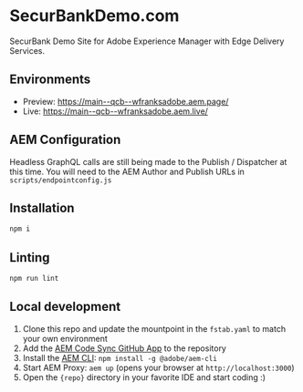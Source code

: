# SecurBankDemo.com
SecurBank Demo Site for Adobe Experience Manager with Edge Delivery Services.

## Environments
- Preview: https://main--qcb--wfranksadobe.aem.page/
- Live: https://main--qcb--wfranksadobe.aem.live/

## AEM Configuration
Headless GraphQL calls are still being made to the Publish / Dispatcher at this time. 
You will need to the AEM Author and Publish URLs in `scripts/endpointconfig.js`

## Installation

```sh
npm i
```

## Linting

```sh
npm run lint
```

## Local development

1. Clone this repo and update the mountpoint in the `fstab.yaml` to match your own environment
1. Add the [AEM Code Sync GitHub App](https://github.com/apps/aem-code-sync) to the repository
1. Install the [AEM CLI](https://github.com/adobe/helix-cli): `npm install -g @adobe/aem-cli`
1. Start AEM Proxy: `aem up` (opens your browser at `http://localhost:3000`)
1. Open the `{repo}` directory in your favorite IDE and start coding :)
